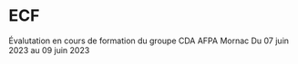 # ECF 
Évalutation en cours de formation du groupe CDA 
AFPA Mornac
Du 07 juin 2023 au 09 juin 2023
